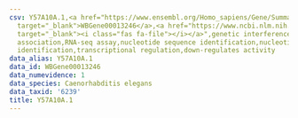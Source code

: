 ```yaml
---
csv: Y57A10A.1,<a href="https://www.ensembl.org/Homo_sapiens/Gene/Summary?db=core;g=WBGene00013246"
  target="_blank">WBGene00013246</a>,<a href="https://www.ncbi.nlm.nih.gov/pubmed/27496166"
  target="_blank"><i class="fas fa-file"></i></a>",genetic interference,functional
  association,RNA-seq assay,nucleotide sequence identification,nucleotide sequence
  identification,transcriptional regulation,down-regulates activity
data_alias: Y57A10A.1
data_id: WBGene00013246
data_numevidence: 1
data_species: Caenorhabditis elegans
data_taxid: '6239'
title: Y57A10A.1
---
```

